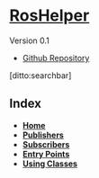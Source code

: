 # [RosHelper]()
Version 0.1

- [Github Repository](http://github.com/wallarelvo/roshelper)

[ditto:searchbar]

## Index
- [**Home**]()
- [**Publishers**](#docs/publishers)
- [**Subscribers**](#docs/subscribers)
- [**Entry Points**](#docs/entry_points)
- [**Using Classes**](#docs/using_classes)

